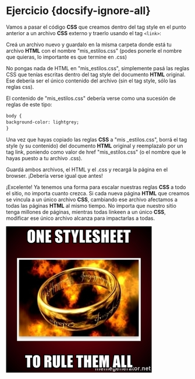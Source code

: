 # Ejercicio {docsify-ignore-all}

Vamos a pasar el código **CSS** que creamos dentro del tag style en el punto anterior a un archivo **CSS** externo y traerlo usando el tag `<link>`:

Creá un archivo nuevo y guardalo en la misma carpeta donde está tu archivo **HTML** con el nombre "mis_estilos.css" (podes ponerle el nombre que quieras, lo importante es que termine en .css)

No pongas nada de HTML en "mis_estilos.css", simplemente pasá las reglas CSS que tenías escritas dentro del tag style del documento **HTML** original. Ese debería ser el único contenido del archivo (sin el tag style, sólo las reglas css).

El contenido de "mis_estilos.css" debería verse como una sucesión de reglas de este tipo:

```html
body {
background-color: lightgrey;
}
```

Una vez que hayas copiado las reglas **CSS** a "mis _estilos.css", borrá el tag style (y su contenido) del documento **HTML** original y reemplazalo por un tag link, poniendo como valor de href "mis_estilos.css" (o el nombre que le hayas puesto a tu archivo .css).

Guardá ambos archivos, el HTML y el .css y recargá la página en el browser. ¡Debería verse igual que antes!

¡Excelente! Ya tenemos una forma para escalar nuestras reglas **CSS** a todo el sitio, no importa cuanto crezca. Si cada nueva página **HTML** que creamos se vincula a un único archivo **CSS**, cambiando ese archivo afectamos a todas las páginas **HTML** al mismo tiempo. No importa que nuestro sitio tenga millones de páginas, mientras todas linkeen a un único **CSS**, modificar ese único archivo alcanza para impactarlas a todas.

![oneforall](../_images/one-stylesheet-to-rule-them-all.jpg)
